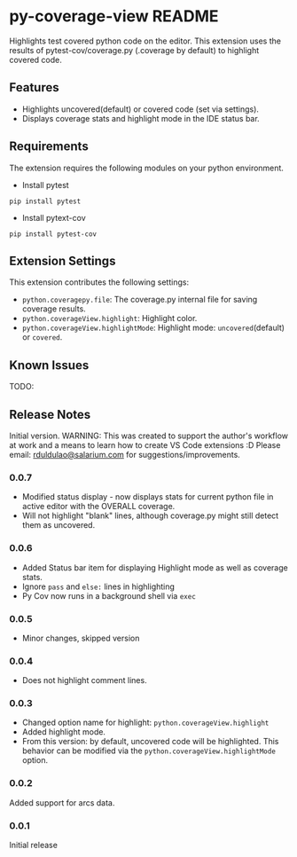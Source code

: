 # py-coverage-view README

Highlights test covered python code on the editor. This extension uses the results of pytest-cov/coverage.py (.coverage by default) to highlight covered code.


## Features
- Highlights uncovered(default) or covered code (set via settings).
- Displays coverage stats and highlight mode in the IDE status bar.


## Requirements

The extension requires the following modules on your python environment.

* Install pytest
```
pip install pytest
```

* Install pytext-cov
```
pip install pytest-cov
```

## Extension Settings

This extension contributes the following settings:

* `python.coveragepy.file`: The coverage.py internal file for saving coverage results.
* `python.coverageView.highlight`: Highlight color.
* `python.coverageView.highlightMode`: Highlight mode: ```uncovered```(default) or ```covered```.

## Known Issues

TODO:

## Release Notes

Initial version.  WARNING:  This was created to support  the author's workflow  at work and a means to learn how to create VS Code extensions :D  Please email: rduldulao@salarium.com for suggestions/improvements.

### 0.0.7
- Modified status display  - now displays stats for current python file in active editor with the OVERALL coverage.
- Will not highlight "blank" lines, although coverage.py might still detect them as uncovered.

### 0.0.6
- Added Status bar item for displaying Highlight mode as well as coverage stats.
- Ignore ```pass``` and ```else:``` lines in highlighting
- Py Cov now runs in a background shell via ```exec```

### 0.0.5
- Minor changes, skipped version

### 0.0.4
- Does not highlight comment lines.

### 0.0.3

- Changed option name for highlight: ```python.coverageView.highlight```
- Added highlight mode.
- From this version: by default, uncovered code will be highlighted. This behavior can be modified via the ```python.coverageView.highlightMode``` option.

### 0.0.2

Added support for arcs data.

### 0.0.1

Initial release 






